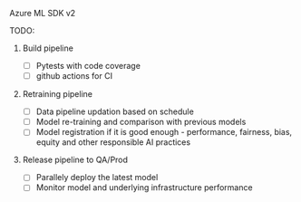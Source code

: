 Azure ML SDK v2

TODO:

1. Build pipeline

    - [ ] Pytests with code coverage
    - [ ] github actions for CI

2. Retraining pipeline
    
    - [ ] Data pipeline updation based on schedule
    - [ ] Model re-training and comparison with previous models
    - [ ] Model registration if it is good enough - performance, fairness, bias, equity and other responsible AI practices

3. Release pipeline to QA/Prod

    - [ ] Parallely deploy the latest model
    - [ ] Monitor model and underlying infrastructure performance